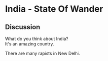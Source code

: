 # India - State Of Wander
## Discussion
What do you think about India?  
It's an amazing country.  

There are many rapists in New Delhi.  
